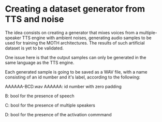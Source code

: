 # Creating a dataset generator from TTS and noise
The idea consists on creating a generator that mixes voices from a multiple-speaker TTS engine with ambient noises, generating audio samples to be used for training the MOTH architectures. The results of such artificial dataset is yet to be validated.

One issue here is that the output samples can only be generated in the same language as the TTS engine.

Each generated sample is going to be saved as a WAV file, with a name consisting of an id number and it's label, according to the following:

AAAAAA-BCD.wav
AAAAAA: id number with zero padding

B: bool for the presence of speech

C: bool for the presence of multiple speakers

D: bool for the presence of the activation commmand
